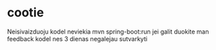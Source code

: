 # cootie

Neisivaizduoju kodel neviekia mvn spring-boot:run jei galit duokite man feedback kodel nes 3 dienas negalejau sutvarkyti
